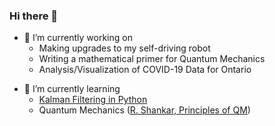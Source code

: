 ### Hi there 👋

* 🔭 I’m currently working on 
  * Making upgrades to my self-driving robot
  * Writing a mathematical primer for Quantum Mechanics
  * Analysis/Visualization of COVID-19 Data for Ontario
  
- 🌱 I’m currently learning
  - [Kalman Filtering in Python](https://github.com/rlabbe/Kalman-and-Bayesian-Filters-in-Python)
  - Quantum Mechanics ([R. Shankar, Principles of QM](https://www.amazon.ca/Principles-Quantum-Mechanics-Second-Shankar/dp/0306447908)) 
